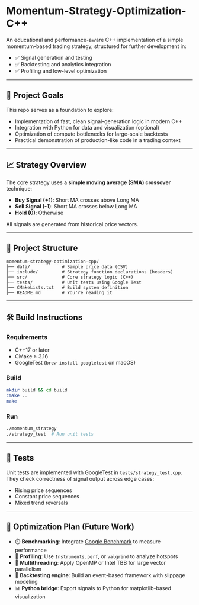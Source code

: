 # Momentum-Strategy-Optimization-C++

An educational and performance-aware C++ implementation of a simple momentum-based trading strategy, structured for further development in:

- ✅ Signal generation and testing  
- ✅ Backtesting and analytics integration  
- ✅ Profiling and low-level optimization

---

## 🚀 Project Goals

This repo serves as a foundation to explore:

- Implementation of fast, clean signal-generation logic in modern C++
- Integration with Python for data and visualization (optional)
- Optimization of compute bottlenecks for large-scale backtests
- Practical demonstration of production-like code in a trading context

---

## 📈 Strategy Overview

The core strategy uses a **simple moving average (SMA) crossover** technique:

- **Buy Signal (+1)**: Short MA crosses above Long MA  
- **Sell Signal (-1)**: Short MA crosses below Long MA  
- **Hold (0)**: Otherwise

All signals are generated from historical price vectors.

---

## 📁 Project Structure

```
momentum-strategy-optimization-cpp/
├── data/            # Sample price data (CSV)
├── include/         # Strategy function declarations (headers)
├── src/             # Core strategy logic (C++)
├── tests/           # Unit tests using Google Test
├── CMakeLists.txt   # Build system definition
├── README.md        # You're reading it
```

---

## 🛠️ Build Instructions

### Requirements

- C++17 or later
- CMake ≥ 3.16
- GoogleTest (`brew install googletest` on macOS)

### Build

```bash
mkdir build && cd build
cmake ..
make
```

### Run

```bash
./momentum_strategy
./strategy_test  # Run unit tests
```

---

## 🧪 Tests

Unit tests are implemented with GoogleTest in `tests/strategy_test.cpp`.  
They check correctness of signal output across edge cases:

- Rising price sequences  
- Constant price sequences  
- Mixed trend reversals  

---

## 🔬 Optimization Plan (Future Work)

- ⏱️ **Benchmarking**: Integrate [Google Benchmark](https://github.com/google/benchmark) to measure performance  
- 🧠 **Profiling**: Use `Instruments`, `perf`, or `valgrind` to analyze hotspots  
- 🧵 **Multithreading**: Apply OpenMP or Intel TBB for large vector parallelism  
- 🧪 **Backtesting engine**: Build an event-based framework with slippage modeling  
- 📊 **Python bridge**: Export signals to Python for matplotlib-based visualization  
